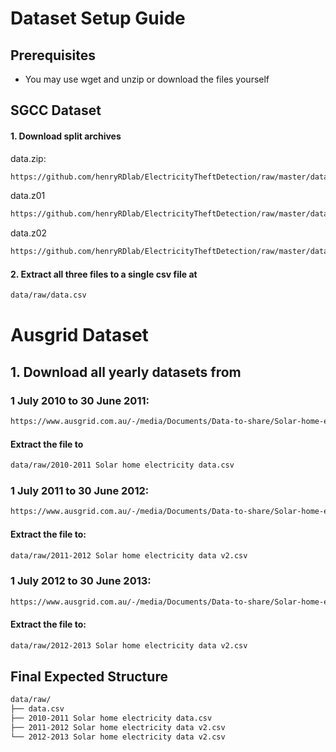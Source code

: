# Dataset Setup Guide

## Prerequisites
- You may use wget and unzip or download the files yourself

## SGCC Dataset

#### 1. Download split archives
data.zip:
```bash
https://github.com/henryRDlab/ElectricityTheftDetection/raw/master/data.zip
```
data.z01
```bash
https://github.com/henryRDlab/ElectricityTheftDetection/raw/master/data.z01
```
data.z02
```bash
https://github.com/henryRDlab/ElectricityTheftDetection/raw/master/data.z02
```
#### 2. Extract all three files to a single csv file at
````bash
data/raw/data.csv
````

# Ausgrid Dataset

## 1. Download all yearly datasets from
### 1 July 2010 to 30 June 2011:
```bash
https://www.ausgrid.com.au/-/media/Documents/Data-to-share/Solar-home-electricity-data/Solar-home-half-hour-data---1-July-2010-to-30-June-2011.zip
```
#### Extract the file to
```bash
data/raw/2010-2011 Solar home electricity data.csv
```

### 1 July 2011 to 30 June 2012:
```bash
https://www.ausgrid.com.au/-/media/Documents/Data-to-share/Solar-home-electricity-data/Solar-home-half-hour-data---1-July-2011-to-30-June-2012.zip
```
#### Extract the file to:
```bash
data/raw/2011-2012 Solar home electricity data v2.csv
```

### 1 July 2012 to 30 June 2013:
```bash
https://www.ausgrid.com.au/-/media/Documents/Data-to-share/Solar-home-electricity-data/Solar-home-half-hour-data---1-July-2012-to-30-June-2013.zip
```
#### Extract the file to:
```bash
data/raw/2012-2013 Solar home electricity data v2.csv
```


## Final Expected Structure
```bash
data/raw/
├── data.csv
├── 2010-2011 Solar home electricity data.csv
├── 2011-2012 Solar home electricity data v2.csv
└── 2012-2013 Solar home electricity data v2.csv
```